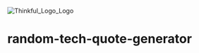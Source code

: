 ![Thinkful_Logo_Logo](https://user-images.githubusercontent.com/55994508/83362988-64665180-a35b-11ea-9d75-2e16bed50f85.jpg)
# random-tech-quote-generator
